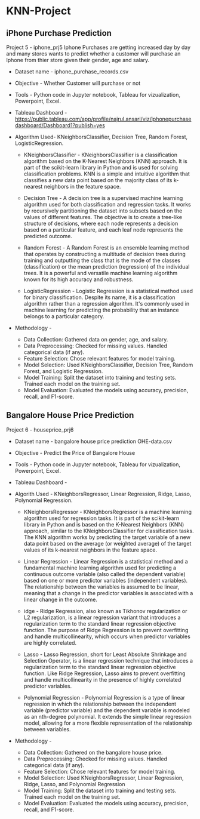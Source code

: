 # KNN-Project

## iPhone Purchase Prediction
Project 5 - iphone_prj5
Iphone Purchases are getting increased day by day and many stores wants to predict whether a customer will purchase an Iphone 
from thier store given their gender, age and salary.
+ Dataset name - iphone_purchase_records.csv

+ Objective  - Whether Customer will purchase or not

+ Tools - Python code in Jupyter notebook, Tableau for vizualization, Powerpoint, Excel.

+ Tableau Dashboard - https://public.tableau.com/app/profile/najrul.ansari/viz/iphonepurchasedashboard/Dashboard1?publish=yes

+ Algorithm Used- KNeighborsClassifier, Decision Tree, Random Forest, LogisticRegression.

  + KNeighborsClassifier - KNeighborsClassifier is a classification algorithm based on the K-Nearest Neighbors (KNN) approach. 
It is part of the scikit-learn library in Python and is used for solving classification problems. 
KNN is a simple and intuitive algorithm that classifies a new data point based on the majority class of its k-nearest neighbors in the feature space.

  + Decision Tree - A decision tree is a supervised machine learning algorithm used for both classification and regression tasks. 
It works by recursively partitioning the dataset into subsets based on the values of different features. 
The objective is to create a tree-like structure of decisions, where each node represents a decision based on a particular feature, 
and each leaf node represents the predicted outcome.

  + Random Forest - A Random Forest is an ensemble learning method that operates by constructing a multitude of decision trees during training and 
outputting the class that is the mode of the classes (classification) or the mean prediction (regression) of the individual trees. 
It is a powerful and versatile machine learning algorithm known for its high accuracy and robustness.

  + LogisticRegression - Logistic Regression is a statistical method used for binary classification. 
Despite its name, it is a classification algorithm rather than a regression algorithm. 
It's commonly used in machine learning for predicting the probability that an instance belongs to a particular category.

+ Methodology - 
  + Data Collection: Gathered data on gender, age, and salary.
  + Data Preprocessing: Checked for missing values. Handled categorical data (if any).
  + Feature Selection: Chose relevant features for model training.
  + Model Selection: Used KNeighborsClassifier, Decision Tree, Random Forest, and Logistic Regression.
  + Model Training: Split the dataset into training and testing sets. Trained each model on the training set.
  + Model Evaluation: Evaluated the models using accuracy, precision, recall, and F1-score.


## Bangalore House Price Prediction
Project 6 - houseprice_prj6
+ Dataset name - bangalore house price prediction OHE-data.csv
+ Objective - Predict the Price of Bangalore House

+ Tools - Python code in Jupyter notebook, Tableau for vizualization, Powerpoint, Excel.

+ Tableau Dashboard - 

+ Algorith Used - KNeighborsRegressor, Linear Regression, Ridge, Lasso, Polynomial Regression.

  + KNeighborsRegressor - KNeighborsRegressor is a machine learning algorithm used for regression tasks. It is part of the scikit-learn library in Python and is based on the K-Nearest Neighbors (KNN) approach, similar to the KNeighborsClassifier for classification tasks. The KNN algorithm works by predicting the target variable of a new data point based on the average (or weighted average) of the target values of its k-nearest neighbors in the feature space.

  + Linear Regression - Linear Regression is a statistical method and a fundamental machine learning algorithm used for predicting a continuous outcome variable (also called the dependent variable) based on one or more predictor variables (independent variables). The relationship between the variables is assumed to be linear, meaning that a change in the predictor variables is associated with a linear change in the outcome.

  + idge - Ridge Regression, also known as Tikhonov regularization or L2 regularization, is a linear regression variant that introduces a regularization term to the standard linear regression objective function. The purpose of Ridge Regression is to prevent overfitting and handle multicollinearity, which occurs when predictor variables are highly correlated.

  + Lasso - Lasso Regression, short for Least Absolute Shrinkage and Selection Operator, is a linear regression technique that introduces a regularization term to the standard linear regression objective function. Like Ridge Regression, Lasso aims to prevent overfitting and handle multicollinearity in the presence of highly correlated predictor variables.

  + Polynomial Regression - Polynomial Regression is a type of linear regression in which the relationship between the independent variable (predictor variable) and the dependent variable is modeled as an nth-degree polynomial. It extends the simple linear regression model, allowing for a more flexible representation of the relationship between variables.
 
+ Methodology - 
  + Data Collection: Gathered on the bangalore house price.
  + Data Preprocessing: Checked for missing values. Handled categorical data (if any).
  + Feature Selection: Chose relevant features for model training.
  + Model Selection: Used KNeighborsRegressor, Linear Regression, Ridge, Lasso, and Polynomial Regression
  + Model Training: Split the dataset into training and testing sets. Trained each model on the training set.
  + Model Evaluation: Evaluated the models using accuracy, precision, recall, and F1-score.


